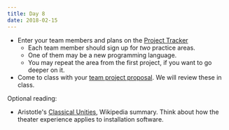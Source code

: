 ```yaml
---
title: Day 8
date: 2018-02-15
---
```


* Enter your team members and plans on the [Project Tracker](https://docs.google.com/spreadsheets/d/1NrAKDvwG1vEoD9GZaBf-LCuogwBVzA0khK1jYVhkvwk/edit#gid=0)
  * Each team member should sign up for *two* practice areas.
  * One of them may be a new programming language.
  * You may repeat the area from the first project, if you want to go deeper on it.
* Come to class with your [team project proposal](https://docs.google.com/document/d/e/2PACX-1vSfrxVt9pepIYY1hbSr8P7mbzhpFuO-gzDMuK-tp1h-cIQw20EfRsjTULlAT706kree1f2WFYodiMRu/pub).
  We will review these in class.

Optional reading:

* Aristotle's [Classical Unities](https://en.wikipedia.org/wiki/Classical_unities), Wikipedia summary.
  Think about how the theater experience applies to installation software.
